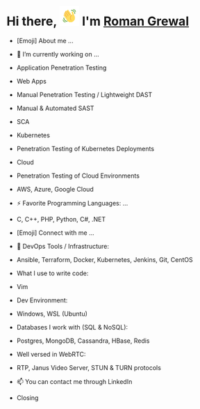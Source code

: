 <h1 align="left">
    Hi there, 
    <img src="./img/wave.gif" 
         alt="Waving hand animated gif"
         height="45"
         width="45" />
  I'm <a href="https://www.linkedin.com/in/roman-grewal-99907b377/" target="_blank">Roman Grewal</a>
</h1>


<!--
**romangrewal/romangrewal** is a ✨ _special_ ✨ repository because its `README.md` (this file) appears on your GitHub profile.

Here are some ideas to get you started:

- 🔭 I’m currently working on ...
- 🌱 I’m currently learning ...
- 👯 I’m looking to collaborate on ...
- 🤔 I’m looking for help with ...
- 💬 Ask me about ...
- 📫 How to reach me: ...
- 😄 Pronouns: ...
- ⚡ Fun fact: ...
-->
- [Emoji] About me ...
- 🔭 I’m currently working on ...
- Application Penetration Testing
- Web Apps
- Manual Penetration Testing / Lightweight DAST
- Manual & Automated SAST
- SCA
- Kubernetes
- Penetration Testing of Kubernetes Deployments
- Cloud
- Penetration Testing of Cloud Environments
- AWS, Azure, Google Cloud

- ⚡ Favorite Programming Languages: ...
- C, C++, PHP, Python, C#, .NET
- [Emoji] Connect with me ...
- 🧰 DevOps Tools / Infrastructure:
- Ansible, Terraform, Docker, Kubernetes, Jenkins, Git, CentOS
- What I use to write code:
- Vim
- Dev Environment:
- Windows, WSL (Ubuntu)
- Databases I work with (SQL & NoSQL):
- Postgres, MongoDB, Cassandra, HBase, Redis
- Well versed in WebRTC:
- RTP, Janus Video Server, STUN & TURN protocols
- 📫 You can contact me through LinkedIn
- Closing
